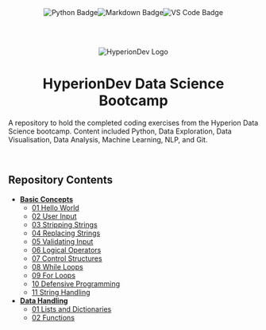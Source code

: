 <div align="center">
<img src="https://img.shields.io/badge/Python-3F74A1?style=for-the-badge&logo=python&logoColor=white" alt="Python Badge" /><img src="https://img.shields.io/badge/Markdown-E65000?style=for-the-badge&logo=markdown&logoColor=white" alt="Markdown Badge" /><img src="https://img.shields.io/badge/VS_Code-0097E7?style=for-the-badge&logo=visual%20studio%20code&logoColor=white" alt="VS Code Badge" />

<br><br>

<img src="https://media.licdn.com/dms/image/C4D0BAQHpevQvs8LmdQ/company-logo_200_200/0/1669891735209?e=1690416000&v=beta&t=38urfUIvs3AOtsJx4vjFsLwWd7YG9QzG5ZG_CAtqJr4" alt="HyperionDev Logo" />

<br>

<h1 align="center">HyperionDev Data Science Bootcamp</h1>

</div>

A repository to hold the completed coding exercises from the Hyperion Data Science bootcamp. Content included Python, Data Exploration, Data Visualisation, Data Analysis, Machine Learning, NLP, and Git.

<br>

## **Repository Contents**

- [**Basic Concepts**](https://github.com/neoreuvenla/hyperion-datascience/tree/main/basic%20concepts)
    * [01 Hello World](https://github.com/neoreuvenla/hyperion-datascience/blob/main/basic%20concepts/01%20hello%20world.py)
    * [02 User Input](https://github.com/neoreuvenla/hyperion-datascience/blob/main/basic%20concepts/02%20user%20input.py)
    * [03 Stripping Strings](https://github.com/neoreuvenla/hyperion-datascience/blob/main/basic%20concepts/03%20stripping%20strings.py)
    * [04 Replacing Strings](https://github.com/neoreuvenla/hyperion-datascience/blob/main/basic%20concepts/04%20replacing%20strings.py)
    * [05 Validating Input](https://github.com/neoreuvenla/hyperion-datascience/blob/main/basic%20concepts/05%20validating%20input.py)
    * [06 Logical Operators](https://github.com/neoreuvenla/hyperion-datascience/blob/main/basic%20concepts/06%20logical%20operators.py)
    * [07 Control Structures](https://github.com/neoreuvenla/hyperion-datascience/blob/main/basic%20concepts/07%20control%20structures.py)
    * [08 While Loops](https://github.com/neoreuvenla/hyperion-datascience/blob/main/basic%20concepts/08%20while%20loops.py)
    * [09 For Loops](https://github.com/neoreuvenla/hyperion-datascience/blob/main/basic%20concepts/09%20for%20loops.py)
    * [10 Defensive Programming](https://github.com/neoreuvenla/hyperion-datascience/blob/main/basic%20concepts/10%20defensive%20programming.py)
    * [11 String Handling](https://github.com/neoreuvenla/hyperion-datascience/blob/main/basic%20concepts/11%20string%20handling.py)
- [**Data Handling**](https://github.com/neoreuvenla/hyperion-datascience/tree/main/data%20handling)
    * [01 Lists and Dictionaries](https://github.com/neoreuvenla/hyperion-datascience/blob/main/data%20handling/01%20lists%20and%20dictionaries.py)
    * [02 Functions](https://github.com/neoreuvenla/hyperion-datascience/blob/main/data%20handling/02%20functions.py)